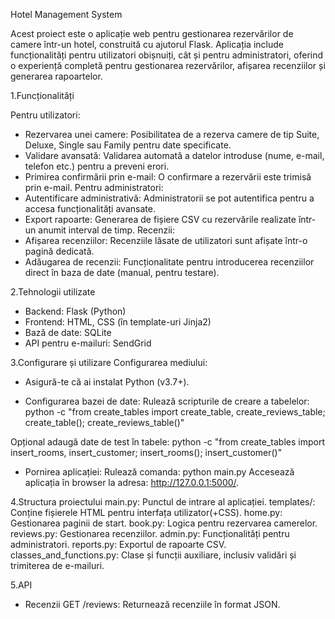 Hotel Management System

Acest proiect este o aplicație web pentru gestionarea rezervărilor de camere într-un hotel, construită cu ajutorul Flask. Aplicația include funcționalități pentru utilizatori obișnuiți, cât și pentru administratori, oferind o experiență completă pentru gestionarea rezervărilor, afișarea recenziilor și generarea rapoartelor.

1.Funcționalități

Pentru utilizatori:
- Rezervarea unei camere: Posibilitatea de a rezerva camere de tip Suite, Deluxe, Single sau Family pentru date specificate.
- Validare avansată: Validarea automată a datelor introduse (nume, e-mail, telefon etc.) pentru a preveni erori.
- Primirea confirmării prin e-mail: O confirmare a rezervării este trimisă prin e-mail.
Pentru administratori:
- Autentificare administrativă: Administratorii se pot autentifica pentru a accesa funcționalități avansate.
- Export rapoarte: Generarea de fișiere CSV cu rezervările realizate într-un anumit interval de timp.
Recenzii:
- Afișarea recenziilor: Recenziile lăsate de utilizatori sunt afișate într-o pagină dedicată.
- Adăugarea de recenzii: Funcționalitate pentru introducerea recenziilor direct în baza de date (manual, pentru testare).

2.Tehnologii utilizate
- Backend: Flask (Python)
- Frontend: HTML, CSS (în template-uri Jinja2)
- Bază de date: SQLite
- API pentru e-mailuri: SendGrid

3.Configurare și utilizare
Configurarea mediului:
- Asigură-te că ai instalat Python (v3.7+).

- Configurarea bazei de date:
Rulează scripturile de creare a tabelelor:
python -c "from create_tables import create_table, create_reviews_table; create_table(); create_reviews_table()"

Opțional adaugă date de test în tabele:
python -c "from create_tables import insert_rooms, insert_customer; insert_rooms(); insert_customer()"

- Pornirea aplicației:
Rulează comanda: python main.py
Accesează aplicația în browser la adresa: http://127.0.0.1:5000/.

4.Structura proiectului
main.py: Punctul de intrare al aplicației.
templates/: Conține fișierele HTML pentru interfața utilizator(+CSS).
home.py: Gestionarea paginii de start.
book.py: Logica pentru rezervarea camerelor.
reviews.py: Gestionarea recenziilor.
admin.py: Funcționalități pentru administratori.
reports.py: Exportul de rapoarte CSV.
classes_and_functions.py: Clase și funcții auxiliare, inclusiv validări și trimiterea de e-mailuri.

5.API
- Recenzii
GET /reviews: Returnează recenziile în format JSON.
